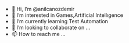 - 👋 Hi, I’m @anilcanozdemir
- 👀 I’m interested in Games,Artificial Intellıgence
- 🌱 I’m currently learning Test Automation
- 💞️ I’m looking to collaborate on ...
- 📫 How to reach me ...

<!---
anilcanozdemir/anilcanozdemir is a ✨ special ✨ repository because its `README.md` (this file) appears on your GitHub profile.
You can click the Preview link to take a look at your changes.
--->
